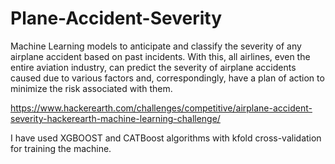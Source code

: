 # Plane-Accident-Severity

Machine Learning models to anticipate and classify the severity of any airplane accident based on past incidents. With this, all airlines, even the entire aviation industry, can predict the severity of airplane accidents caused due to various factors and, correspondingly, have a plan of action to minimize the risk associated with them.

https://www.hackerearth.com/challenges/competitive/airplane-accident-severity-hackerearth-machine-learning-challenge/

I have used XGBOOST and CATBoost algorithms with kfold cross-validation for training the machine.

